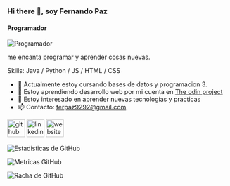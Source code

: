 ### Hi there 👋, soy Fernando Paz
#### Programador
![Programador](https://arturssmirnovs.github.io/github-profile-readme-generator/images/banner.png)

me encanta programar y aprender cosas nuevas.

Skills: Java / Python / JS / HTML / CSS

- 🔭 Actualmente estoy cursando bases de datos y programacion 3. 
- 🌱 Estoy aprendiendo desarrollo web por mi cuenta en [The odin project](https://www.theodinproject.com/)
- 👯 Estoy interesado en aprender nuevas tecnologías y practicas 
- 📫 Contacto: ferpaz9292@gmail.com 


[<img src='https://cdn.jsdelivr.net/npm/simple-icons@3.0.1/icons/github.svg' alt='github' height='40'>](https://github.com/fernandopaz1)  [<img src='https://cdn.jsdelivr.net/npm/simple-icons@3.0.1/icons/linkedin.svg' alt='linkedin' height='40'>](https://www.linkedin.com/in/https://www.linkedin.com/in/ferpaz//)  [<img src='https://cdn.jsdelivr.net/npm/simple-icons@3.0.1/icons/icloud.svg' alt='website' height='40'>](https://lichess.org/@/fernandopaz1)  

![Estadisticas de GitHub](https://github-readme-stats.vercel.app/api?username=fernandopaz1&show_icons=true&count_private=true)  

![Metricas GitHub](https://metrics.lecoq.io/fernandopaz1)  

![Racha de GitHub](https://github-readme-streak-stats.herokuapp.com/?user=fernandopaz1)  

